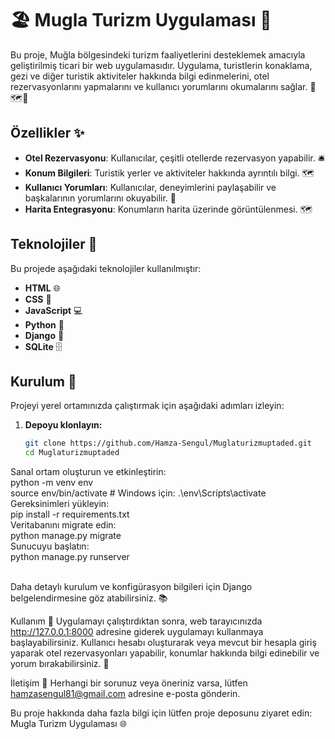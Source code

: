 # 🏖️ Mugla Turizm Uygulaması 🌟

Bu proje, Muğla bölgesindeki turizm faaliyetlerini desteklemek amacıyla geliştirilmiş ticari bir web uygulamasıdır. Uygulama, turistlerin konaklama, gezi ve diğer turistik aktiviteler hakkında bilgi edinmelerini, otel rezervasyonlarını yapmalarını ve kullanıcı yorumlarını okumalarını sağlar. 🏨🗺️📣

## Özellikler ✨
- **Otel Rezervasyonu**: Kullanıcılar, çeşitli otellerde rezervasyon yapabilir. 🛎️
- **Konum Bilgileri**: Turistik yerler ve aktiviteler hakkında ayrıntılı bilgi. 🗺️
- **Kullanıcı Yorumları**: Kullanıcılar, deneyimlerini paylaşabilir ve başkalarının yorumlarını okuyabilir. 📝
- **Harita Entegrasyonu**: Konumların harita üzerinde görüntülenmesi. 🗺️

## Teknolojiler 🚀
Bu projede aşağıdaki teknolojiler kullanılmıştır:
- **HTML** 🌐
- **CSS** 🎨
- **JavaScript** 💻
- **Python** 🐍
- **Django** 🚀
- **SQLite** 🗄️

## Kurulum 🔧
Projeyi yerel ortamınızda çalıştırmak için aşağıdaki adımları izleyin:

1. **Depoyu klonlayın:**
   ```bash
   git clone https://github.com/Hamza-Sengul/Muglaturizmuptaded.git
   cd Muglaturizmuptaded
Sanal ortam oluşturun ve etkinleştirin: <br>
  python -m venv env<br>
  source env/bin/activate  # Windows için: .\env\Scripts\activate<br>
Gereksinimleri yükleyin:<br>
  pip install -r requirements.txt<br>
Veritabanını migrate edin:<br>
  python manage.py migrate<br>
Sunucuyu başlatın:<br>
  python manage.py runserver<br><br>

Daha detaylı kurulum ve konfigürasyon bilgileri için Django belgelendirmesine göz atabilirsiniz. 📚

Kullanım 🏁
Uygulamayı çalıştırdıktan sonra, web tarayıcınızda http://127.0.0.1:8000 adresine giderek uygulamayı kullanmaya başlayabilirsiniz. Kullanıcı hesabı oluşturarak veya mevcut bir hesapla giriş yaparak otel rezervasyonları yapabilir, konumlar hakkında bilgi edinebilir ve yorum bırakabilirsiniz. 🎉


İletişim 📧
Herhangi bir sorunuz veya öneriniz varsa, lütfen hamzasengul81@gmail.com adresine e-posta gönderin.

Bu proje hakkında daha fazla bilgi için lütfen proje deposunu ziyaret edin: Mugla Turizm Uygulaması 🌐
